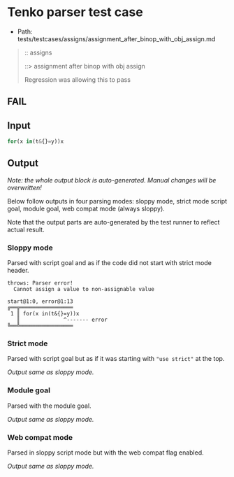 # Tenko parser test case

- Path: tests/testcases/assigns/assignment_after_binop_with_obj_assign.md

> :: assigns
>
> ::> assignment after binop with obj assign
>
> Regression was allowing this to pass

## FAIL

## Input

`````js
for(x in(t&{}=y))x
`````

## Output

_Note: the whole output block is auto-generated. Manual changes will be overwritten!_

Below follow outputs in four parsing modes: sloppy mode, strict mode script goal, module goal, web compat mode (always sloppy).

Note that the output parts are auto-generated by the test runner to reflect actual result.

### Sloppy mode

Parsed with script goal and as if the code did not start with strict mode header.

`````
throws: Parser error!
  Cannot assign a value to non-assignable value

start@1:0, error@1:13
╔══╦═════════════════
 1 ║ for(x in(t&{}=y))x
   ║              ^------- error
╚══╩═════════════════

`````

### Strict mode

Parsed with script goal but as if it was starting with `"use strict"` at the top.

_Output same as sloppy mode._

### Module goal

Parsed with the module goal.

_Output same as sloppy mode._

### Web compat mode

Parsed in sloppy script mode but with the web compat flag enabled.

_Output same as sloppy mode._

